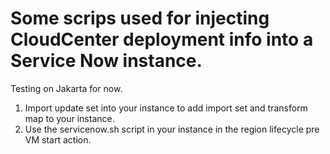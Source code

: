 # Some scrips used for injecting CloudCenter deployment info into a Service Now instance.
Testing on Jakarta for now.

1. Import update set into your instance to add import set and transform map to your instance.
1. Use the servicenow.sh script in your instance in the region lifecycle pre VM start action.